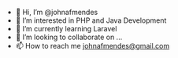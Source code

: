 - 👋 Hi, I’m @johnafmendes
- 👀 I’m interested in PHP and Java Development
- 🌱 I’m currently learning Laravel
- 💞️ I’m looking to collaborate on ...
- 📫 How to reach me johnafmendes@gmail.com

<!---
johnafmendes/johnafmendes is a ✨ special ✨ repository because its `README.md` (this file) appears on your GitHub profile.
You can click the Preview link to take a look at your changes.
--->
